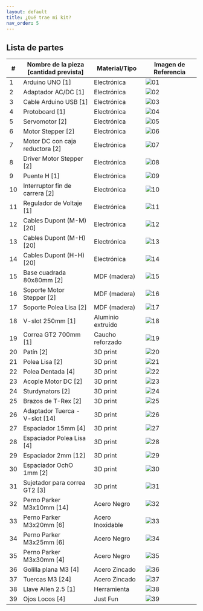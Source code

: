 ```yaml
---
layout: default
title: ¿Qué trae mi kit?
nav_order: 5
---
```



## Lista de partes

| #  | Nombre de la pieza <br> [cantidad prevista] | Material/Tipo      |  Imagen de Referencia  |
| -- | ------------------------------------------- | ----------------- | -- |
| 1  | Arduino UNO [1]                           | Electrónica       | ![01](img/01.png)|
| 2  | Adaptador AC/DC [1]                       | Electrónica       | ![02](img/02.png)|
| 3  | Cable Arduino USB [1]                     | Electrónica       | ![03](img/03.png)|
| 4  | Protoboard [1]                            | Electrónica       | ![04](img/04.png)|
| 5  | Servomotor [2]                            | Electrónica       | ![05](img/05.png)|
| 6  | Motor Stepper [2]                         | Electrónica       | ![06](img/06.png)|
| 7  | Motor DC con caja reductora [2]           | Electrónica       | ![07](img/07.png)|
| 8  | Driver Motor Stepper [2]                  | Electrónica       | ![08](img/08.png)|
| 9  | Puente H [1]                              | Electrónica       | ![09](img/09.png)|
| 10 | Interruptor fin de carrera [2]            | Electrónica       | ![10](img/10.png)|
| 11 | Regulador de Voltaje [1]                  | Electrónica       | ![11](img/11.png)|
| 12 | Cables Dupont (M-M) [20]                  | Electrónica       | ![12](img/12.png)|
| 13 | Cables Dupont (M-H) [20]                  | Electrónica       | ![13](img/13.png)|
| 14 | Cables Dupont (H-H) [20]                  | Electrónica       | ![14](img/14.png)|
| 15 | Base cuadrada 80x80mm [2]                 | MDF (madera)      | ![15](img/15.png)|
| 16 | Soporte Motor Stepper [2]                 | MDF (madera)      | ![16](img/16.png)|
| 17 | Soporte Polea Lisa [2]                    | MDF (madera)      | ![17](img/17.png)|
| 18 | V-slot 250mm [1]                          | Aluminio extruido | ![18](img/18.png)|
| 19 | Correa GT2 700mm [1]                      | Caucho reforzado  | ![19](img/19.png)|
| 20 | Patín [2]                                 | 3D print          | ![20](img/20.png)|
| 21 | Polea Lisa [2]                            | 3D print          | ![21](img/21.png)|
| 22 | Polea Dentada [4]                         | 3D print          | ![22](img/22.png)|
| 23 | Acople Motor DC [2]                       | 3D print          | ![23](img/23.png)|
| 24 | Sturdynators [2]                          | 3D print          | ![24](img/24.png)|
| 25 | Brazos de T-Rex [2]                       | 3D print          | ![25](img/25.png)|
| 26 | Adaptador Tuerca - V-slot [14]            | 3D print          | ![26](img/26.png)|
| 27 | Espaciador 15mm [4]                       | 3D print          | ![27](img/27.png)|
| 28 | Espaciador Polea Lisa [4]                 | 3D print          | ![28](img/28.png)|
| 29 | Espaciador 2mm [12]                       | 3D print          | ![29](img/29.png)|
| 30 | Espaciador OchO 1mm [2]                   | 3D print          | ![30](img/30.png)|
| 31 | Sujetador para correa GT2 [3]             | 3D print          | ![31](img/31.png)|
| 32 | Perno Parker M3x10mm [14]                 | Acero Negro       | ![32](img/32.png)|
| 33 | Perno Parker M3x20mm [6]                  | Acero Inoxidable  | ![33](img/33.png)|
| 34 | Perno Parker M3x25mm [6]                  | Acero Negro       | ![34](img/34.png)|
| 35 | Perno Parker M3x30mm [4]                  | Acero Negro       | ![35](img/35.png)|
| 36 | Golilla plana M3 [4]                      | Acero Zincado     | ![36](img/36.png)|
| 37 | Tuercas M3 [24]                           | Acero Zincado     | ![37](img/37.png)|
| 38 | Llave Allen 2.5 [1]                       | Herramienta       | ![38](img/38.png)|
| 39 | Ojos Locos [4]                            | Just Fun          | ![39](img/39.png)|